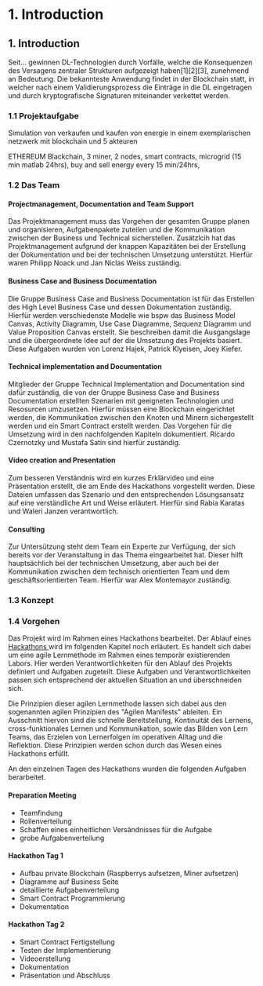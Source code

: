 # 1. Introduction

## 1. Introduction

Seit… gewinnen DL-Technologien durch Vorfälle, welche die Konsequenzen des Versagens zentraler Strukturen aufgezeigt haben\[1\]\[2\]\[3\], zunehmend an Bedeutung. Die bekannteste Anwendung findet in der Blockchain statt, in welcher nach einem Validierungsprozess die Einträge in die DL eingetragen und durch kryptografische Signaturen miteinander verkettet werden.

### 1.1 Projektaufgabe

Simulation von verkaufen und kaufen von energie in einem exemplarischen netzwerk mit blockchain und 5 akteuren

ETHEREUM Blackchain, 3 miner, 2 nodes, smart contracts, microgrid \(15 min matlab 24hrs\), buy and sell energy every 15 min/24hrs, 

### 1.2 Das Team

#### Projectmanagement, Documentation and Team Support

Das Projektmanagement muss das Vorgehen der gesamten Gruppe planen und organisieren, Aufgabenpakete zuteilen und die Kommunikation zwischen der Business und Technical sicherstellen. Zusätzlcih hat das Projektmanagement aufgrund der knappen Kapazitäten bei der Erstellung der Dokumentation und bei der technischen Umsetzung unterstützt. Hierfür waren Philipp Noack und Jan Niclas Weiss zuständig.

#### Business Case and Business Documentation

Die Gruppe Business Case and Business Documentation ist für das Erstellen des High Level Business Case und dessen Dokumentation zuständig. Hierfür werden verschiedenste Modelle wie bspw das Business Model Canvas, Activity Diagramm, Use Case Diagramme, Sequenz Diagramm und Value Proposition Canvas erstellt. Sie beschreiben damit die Ausgangslage und die übergeordnete Idee auf der die Umsetzung des Projekts basiert. Diese Aufgaben wurden von Lorenz Hajek, Patrick Klyeisen, Joey Kiefer.

#### Technical implementation and Documentation

Mitglieder der Gruppe Technical Implementation and Documentation sind dafür zuständig, die von  der Gruppe Business Case and Business Documentation erstellten Szenarien mit geeigneten Technologien und Resosurcen umzusetzen. Hierfür müssen eine Blockchain eingerichtet werden, die Kommunikation zwischen den Knoten und Minern sichergestellt werden und ein Smart Contract erstellt werden. Das Vorgehen für die Umsetzung wird in den nachfolgenden Kapiteln dokumentiert. Ricardo Czernotzky und Mustafa Satin sind hierfür zuständig.

#### Video creation and Presentation

Zum besseren Verständnis wird ein kurzes Erklärvideo und eine Präsentation erstellt, die am Ende des Hackathons vorgestellt werden. Diese Dateien umfassen das Szenario und den entsprechenden Lösungsansatz auf eine verständliche Art und Weise erläutert. Hierfür sind Rabia Karatas und Waleri Janzen verantwortlich.

#### Consulting

Zur Untersützung steht dem Team ein Experte zur Verfügung, der sich bereits vor der Veranstaltung in das Thema eingearbeitet hat. Dieser hilft hauptsächlich bei der technischen Umsetzung, aber auch bei der Kommunikation zwischen dem technisch orientierten Team und dem geschäftsorientierten Team. Hierfür war Alex Montemayor zuständig.

### 1.3 Konzept

### 1.4 Vorgehen

Das Projekt wird im Rahmen eines Hackathons bearbeitet. Der Ablauf eines [Hackathons ](https://dee-scm-blockchain-project.gitbook.io/dee-scm/~/edit/drafts/-LGihJb7-sXzR68MafNF/seite-2#2-1-hackathon)wird im folgenden Kapitel noch erläutert. Es handelt sich dabei um eine agile Lernmethode im Rahmen eines temporär existierenden Labors. Hier werden Verantwortlichkeiten für den Ablauf des Projekts definiert und Aufgaben zugeteilt. Diese Aufgaben und Verantwortlichkeiten passen sich entsprechend der aktuellen Situation an und überschneiden sich.

Die Prinzipien dieser agilen Lernmethode lassen sich dabei aus den sogenannten agilen Prinzipien des "Agilen Manifests" ableiten. Ein Ausschnitt hiervon sind die schnelle Bereitstellung, Kontinuität des Lernens, cross-funktionales Lernen und Kommunikation, sowie das Bilden von Lern Teams, das Erzielen von Lernerfolgen im operativen Alltag und die Reflektion. Diese Prinzipien werden schon durch das Wesen eines Hackathons erfüllt.

An den einzelnen Tagen des Hackathons wurden die folgenden Aufgaben berarbeitet.

#### Preparation Meeting

* Teamfindung
* Rollenverteilung
* Schaffen eines einheitlichen Versändnisses für die Aufgabe
* grobe Aufgabenverteilung

#### Hackathon Tag 1

* Aufbau private Blockchain \(Raspberrys aufsetzen, Miner aufsetzen\)
* Diagramme auf Business Seite
* detaillierte Aufgabenverteilung
* Smart Contract Programmierung
* Dokumentation

#### Hackathon Tag 2

* Smart Contract Fertigstellung
* Testen der Implementierung
* Videoerstellung
* Dokumentation
* Präsentation und Abschluss


